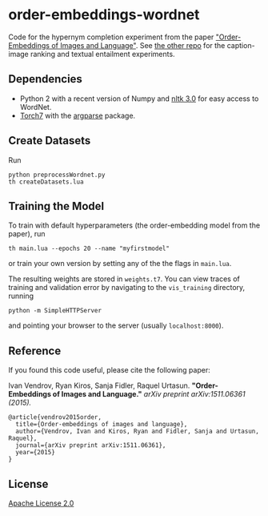 # order-embeddings-wordnet
Code for the hypernym completion experiment from the paper ["Order-Embeddings of Images and Language"](http://arxiv.org/abs/1511.06361). See [the other repo](https://github.com/ivendrov/order-embedding) for the caption-image ranking and textual entailment experiments.

## Dependencies
- Python 2 with a recent version of Numpy and [nltk 3.0](http://www.nltk.org/) for easy access to WordNet.
- [Torch7](http://torch.ch/) with the [argparse](https://github.com/mpeterv/argparse) package.

## Create Datasets
Run
```
python preprocessWordnet.py
th createDatasets.lua
```

## Training the Model
To train with default hyperparameters (the order-embedding model from the paper), run
```
th main.lua --epochs 20 --name "myfirstmodel"
```

or train your own version by setting any of the the flags in `main.lua`.

The resulting weights are stored in `weights.t7`. You can view traces of training
and validation error by navigating to the `vis_training` directory, running

```
python -m SimpleHTTPServer
```
and pointing your browser to the server (usually `localhost:8000`).

## Reference

If you found this code useful, please cite the following paper:

Ivan Vendrov, Ryan Kiros, Sanja Fidler, Raquel Urtasun. **"Order-Embeddings of Images and Language."** *arXiv preprint arXiv:1511.06361 (2015).*

    @article{vendrov2015order,
      title={Order-embeddings of images and language},
      author={Vendrov, Ivan and Kiros, Ryan and Fidler, Sanja and Urtasun, Raquel},
      journal={arXiv preprint arXiv:1511.06361},
      year={2015}
    }

## License

[Apache License 2.0](http://www.apache.org/licenses/LICENSE-2.0)
